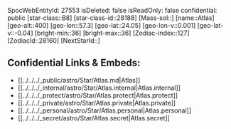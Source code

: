 ﻿---
location: [24.05,-57.3,400]
type: Star
tags:
- astro/Star

---
SpocWebEntityId: 27553
isDeleted: false
isReadOnly: false
confidential: public
[star-class::B8]
[star-class-id::28188]
[Mass-sol::]
[name::Atlas]
[geo-alt::400]
[geo-lon::57.3]
[geo-lat::24.05]
[geo-lon-v::0.001]
[geo-lat-v::-0.04]
[bright-min::36]
[bright-max::36]
[Zodiac-index::127]
[ZodiacId::28160]
[NextStarId::]



## Confidential Links & Embeds: 
- [[../../../_public/astro/Star/Atlas.md|Atlas]] 
- [[../../../_internal/astro/Star/Atlas.internal|Atlas.internal]] 
- [[../../../_protect/astro/Star/Atlas.protect|Atlas.protect]] 
- [[../../../_private/astro/Star/Atlas.private|Atlas.private]] 
- [[../../../_personal/astro/Star/Atlas.personal|Atlas.personal]] 
- [[../../../_secret/astro/Star/Atlas.secret|Atlas.secret]]

